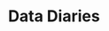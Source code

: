 ---
ee_id: '11'
site: '1'
type: '2'
url: 2003-002-data-diaries
title: Data Diaries
year: '2003'
display_year: '2003'
medium: 64 Videos
dims: ''
pitch: "​Computer memory interpreted as video. ps - Site doesn’t work anymore, so
  click at your own peril! SMH. "
ps: Rhizome got this working again! OMG. Info <a href="https://anthology.rhizome.org/data-diaries-2003"
  target="_blank">here</a>.&nbsp;
live_url: http://archive.rhizome.org/anthology/data-diaries.html
related: ''
youtube: ''
related_code: ''
imgs: data-diaries-2003-002-still-1-database-ih.jpg
subheading: ''
download: ''
add_credit: ''
commission: Commissioned by New Radio and Performing Arts, Inc., (aka Ether-Ore),
  for its Turbulence website
layout: things-i-made
---